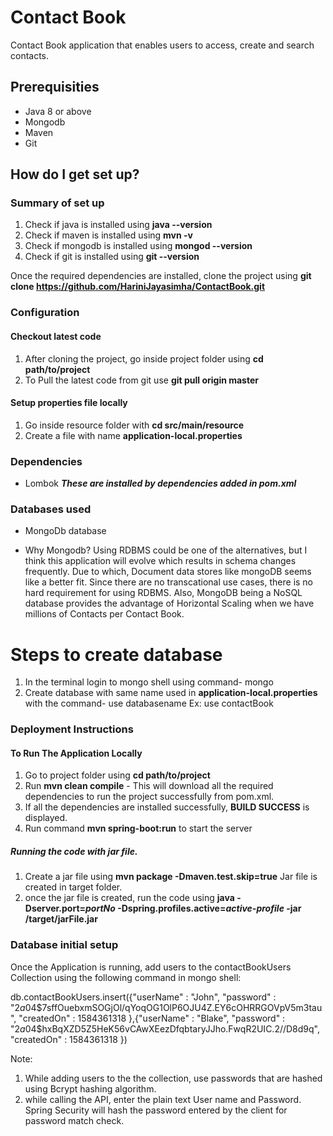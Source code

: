 # Contact Book #
Contact Book application that enables users to access, create and search contacts.

## Prerequisities
* Java 8 or above
* Mongodb
* Maven
* Git

## How do I get set up? ###
### Summary of set up
1. Check if java is installed using
    **java --version**
2. Check if maven is installed using
    **mvn -v**
3. Check if mongodb is installed using
    **mongod --version**
4. Check if  git is installed using
    **git --version**

Once the required dependencies are installed, clone the project using
    **git clone https://github.com/HariniJayasimha/ContactBook.git**

### Configuration
#### Checkout latest code
1. After cloning the project, go inside project folder using
**cd path/to/project**
2. To Pull the latest code from git use **git pull origin master**

#### Setup properties file locally
1. Go inside resource folder with **cd src/main/resource**
2. Create a file with name **application-local.properties**

### Dependencies
* Lombok
___These are installed by dependencies added in pom.xml___

### Databases used
* MongoDb database

* Why Mongodb?
Using RDBMS could be one of the alternatives, but I think this application will evolve which results in schema changes frequently. Due to which, Document data stores like mongoDB seems like a better fit. Since there are no transcational use cases, there is no hard requirement for using RDBMS. Also, MongoDB being a NoSQL database provides the advantage of Horizontal Scaling when we have millions of Contacts per Contact Book.

# Steps to create database
1. In the terminal login to mongo shell using command- mongo
2. Create database with same name used in **application-local.properties** with the command- use databasename
Ex: use contactBook

###  Deployment Instructions
#### To Run The Application Locally
1. Go to project folder using **cd path/to/project**
2. Run **mvn clean compile** - This will download all the required dependencies to run the project successfully from pom.xml.
3. If all the dependencies are installed successfully, **BUILD SUCCESS** is displayed.
4. Run command **mvn spring-boot:run** to start the server

##### Running the code with jar file.
1. Create a jar file using **mvn package -Dmaven.test.skip=true**
Jar file is created in target folder.
2. once the jar file is created, run the code using
    **java -Dserver.port=***portNo*** -Dspring.profiles.active=***active-profile*** -jar /target/jarFile.jar**


### Database initial setup
Once the Application is running, add users to the contactBookUsers Collection using the following command in mongo shell:

db.contactBookUsers.insert({"userName" : "John",
	"password" : "$2a$04$7sffOuebxmSOGjOl/qYoqOG1OlP6OJU4Z.EY6cOHRRGOVpV5m3tau",
	"createdOn" : 1584361318
},{"userName" : "Blake",
	"password" : "$2a$04$hxBqXZD5Z5HeK56vCAwXEezDfqbtaryJJho.FwqR2UIC.2//D8d9q",
	"createdOn" : 1584361318
})

Note: 
1. While adding users to the the collection, use passwords that are hashed using Bcrypt hashing algorithm.
2. while calling the API, enter the plain text User name and Password. Spring Security will hash the password entered by the client for password match check.




